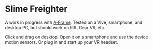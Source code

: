 # Slime Freighter

A work in progress with [A-Frame](https://aframe.io). Tested on a Vive, smartphone, and desktop PC, but should work on Rift, Gear VR, etc.

Click and drag on desktop. Open it on a smartphone and use the device motion sensors. Or plug in and start up your VR headset.